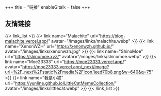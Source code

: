 +++
title = "链接"
enableGitalk = false
+++

## 友情链接
{{< link_list >}}
    {{< link name="Malachite" url="https://blog-malachite.vercel.app/" avatar="/images/links/malachite.webp" >}}
    {{< link name="XenonWZH" url="https://xenonwzh.github.io/" avatar="/images/links/xenonwzh.jpg" >}}
    {{< link name="ShinoMoe" url="https://shinomoe.xyz/" avatar="/images/links/shinomoe.webp" >}}
    {{< link name="Moe23333" url="https://moe23333.vercel.app/" avatar="https://moe23333.vercel.app/_next/image?url=%2F_next%2Fstatic%2Fmedia%2Ficon.1eed70b8.png&w=640&q=75" >}}
    {{< link name="我是小猫" url="https://yunline.github.io/LittleCatMemeCollection/" avatar="/images/links/littlecat.webp" >}}
{{< /link_list >}}